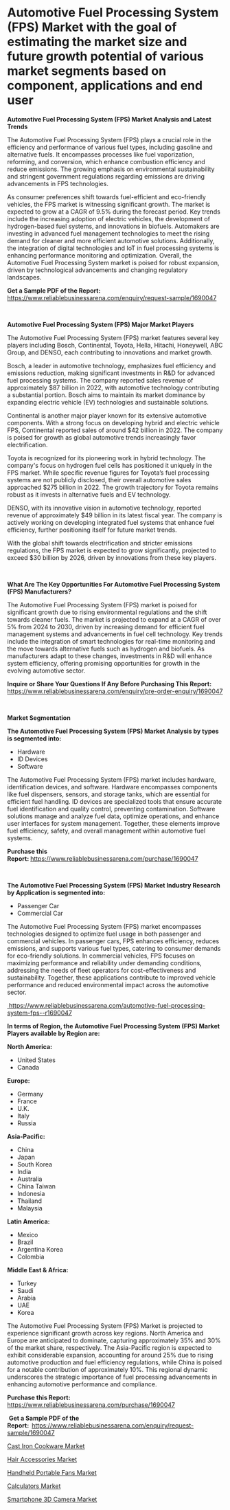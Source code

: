 <p><h1>Automotive Fuel Processing System (FPS) Market with the goal of estimating the market size and future growth potential of various market segments based on component, applications and end user</h1></p><p><strong>Automotive Fuel Processing System (FPS) Market Analysis and Latest Trends</strong></p>
<p><p>The Automotive Fuel Processing System (FPS) plays a crucial role in the efficiency and performance of various fuel types, including gasoline and alternative fuels. It encompasses processes like fuel vaporization, reforming, and conversion, which enhance combustion efficiency and reduce emissions. The growing emphasis on environmental sustainability and stringent government regulations regarding emissions are driving advancements in FPS technologies.</p><p>As consumer preferences shift towards fuel-efficient and eco-friendly vehicles, the FPS market is witnessing significant growth. The market is expected to grow at a CAGR of 9.5% during the forecast period. Key trends include the increasing adoption of electric vehicles, the development of hydrogen-based fuel systems, and innovations in biofuels. Automakers are investing in advanced fuel management technologies to meet the rising demand for cleaner and more efficient automotive solutions. Additionally, the integration of digital technologies and IoT in fuel processing systems is enhancing performance monitoring and optimization. Overall, the Automotive Fuel Processing System market is poised for robust expansion, driven by technological advancements and changing regulatory landscapes.</p></p>
<p><strong>Get a Sample PDF of the Report:&nbsp;</strong> <a href="https://www.reliablebusinessarena.com/enquiry/request-sample/1690047?utm_campaign=1580&utm_medium=2&utm_source=Github&utm_content=ia&utm_term=17102024&utm_id=automotive-fuel-processing-system-fps">https://www.reliablebusinessarena.com/enquiry/request-sample/1690047</a></p>
<p>&nbsp;</p>
<p><strong>Automotive Fuel Processing System (FPS) Major Market Players</strong></p>
<p><p>The Automotive Fuel Processing System (FPS) market features several key players including Bosch, Continental, Toyota, Hella, Hitachi, Honeywell, ABC Group, and DENSO, each contributing to innovations and market growth.</p><p>Bosch, a leader in automotive technology, emphasizes fuel efficiency and emissions reduction, making significant investments in R&D for advanced fuel processing systems. The company reported sales revenue of approximately $87 billion in 2022, with automotive technology contributing a substantial portion. Bosch aims to maintain its market dominance by expanding electric vehicle (EV) technologies and sustainable solutions.</p><p>Continental is another major player known for its extensive automotive components. With a strong focus on developing hybrid and electric vehicle FPS, Continental reported sales of around $42 billion in 2022. The company is poised for growth as global automotive trends increasingly favor electrification. </p><p>Toyota is recognized for its pioneering work in hybrid technology. The company's focus on hydrogen fuel cells has positioned it uniquely in the FPS market. While specific revenue figures for Toyota’s fuel processing systems are not publicly disclosed, their overall automotive sales approached $275 billion in 2022. The growth trajectory for Toyota remains robust as it invests in alternative fuels and EV technology.</p><p>DENSO, with its innovative vision in automotive technology, reported revenue of approximately $49 billion in its latest fiscal year. The company is actively working on developing integrated fuel systems that enhance fuel efficiency, further positioning itself for future market trends. </p><p>With the global shift towards electrification and stricter emissions regulations, the FPS market is expected to grow significantly, projected to exceed $30 billion by 2026, driven by innovations from these key players.</p></p>
<p>&nbsp;</p>
<p><strong>What Are The Key Opportunities For Automotive Fuel Processing System (FPS) Manufacturers?</strong></p>
<p><p>The Automotive Fuel Processing System (FPS) market is poised for significant growth due to rising environmental regulations and the shift towards cleaner fuels. The market is projected to expand at a CAGR of over 5% from 2024 to 2030, driven by increasing demand for efficient fuel management systems and advancements in fuel cell technology. Key trends include the integration of smart technologies for real-time monitoring and the move towards alternative fuels such as hydrogen and biofuels. As manufacturers adapt to these changes, investments in R&D will enhance system efficiency, offering promising opportunities for growth in the evolving automotive sector.</p></p>
<p><strong>Inquire or Share Your Questions If Any Before Purchasing This Report:</strong> <a href="https://www.reliablebusinessarena.com/enquiry/pre-order-enquiry/1690047?utm_campaign=1580&utm_medium=2&utm_source=Github&utm_content=ia&utm_term=17102024&utm_id=automotive-fuel-processing-system-fps">https://www.reliablebusinessarena.com/enquiry/pre-order-enquiry/1690047</a></p>
<p>&nbsp;</p>
<p><strong>Market Segmentation</strong></p>
<p><strong>The Automotive Fuel Processing System (FPS) Market Analysis by types is segmented into:</strong></p>
<p><ul><li>Hardware</li><li>ID Devices</li><li>Software</li></ul></p>
<p><p>The Automotive Fuel Processing System (FPS) market includes hardware, identification devices, and software. Hardware encompasses components like fuel dispensers, sensors, and storage tanks, which are essential for efficient fuel handling. ID devices are specialized tools that ensure accurate fuel identification and quality control, preventing contamination. Software solutions manage and analyze fuel data, optimize operations, and enhance user interfaces for system management. Together, these elements improve fuel efficiency, safety, and overall management within automotive fuel systems.</p></p>
<p><strong>Purchase this Report:&nbsp;</strong><a href="https://www.reliablebusinessarena.com/purchase/1690047?utm_campaign=1580&utm_medium=2&utm_source=Github&utm_content=ia&utm_term=17102024&utm_id=automotive-fuel-processing-system-fps">https://www.reliablebusinessarena.com/purchase/1690047</a></p>
<p>&nbsp;</p>
<p><strong>The Automotive Fuel Processing System (FPS) Market Industry Research by Application is segmented into:</strong></p>
<p><ul><li>Passenger Car</li><li>Commercial Car</li></ul></p>
<p><p>The Automotive Fuel Processing System (FPS) market encompasses technologies designed to optimize fuel usage in both passenger and commercial vehicles. In passenger cars, FPS enhances efficiency, reduces emissions, and supports various fuel types, catering to consumer demands for eco-friendly solutions. In commercial vehicles, FPS focuses on maximizing performance and reliability under demanding conditions, addressing the needs of fleet operators for cost-effectiveness and sustainability. Together, these applications contribute to improved vehicle performance and reduced environmental impact across the automotive sector.</p></p>
<p><a href="https://www.reliablebusinessarena.com/automotive-fuel-processing-system-fps--r1690047?utm_campaign=1580&utm_medium=2&utm_source=Github&utm_content=ia&utm_term=17102024&utm_id=automotive-fuel-processing-system-fps">&nbsp;https://www.reliablebusinessarena.com/automotive-fuel-processing-system-fps--r1690047</a></p>
<p><strong>In terms of Region, the Automotive Fuel Processing System (FPS) Market Players available by Region are:</strong></p>
<p>
    <p> <strong> North America: </strong>
        <ul>
            <li>United States</li>
            <li>Canada</li>
        </ul>
        </p> 
    <p> <strong> Europe: </strong>
        <ul>
            <li>Germany</li>
            <li>France</li>
            <li>U.K.</li>
            <li>Italy</li>
            <li>Russia</li>
        </ul>
        </p> 
    <p> <strong> Asia-Pacific: </strong>
        <ul>
            <li>China</li>
            <li>Japan</li>
            <li>South Korea</li>
            <li>India</li>
            <li>Australia</li>
            <li>China Taiwan</li>
            <li>Indonesia</li>
            <li>Thailand</li>
            <li>Malaysia</li>
        </ul>
        </p> 
    <p> <strong> Latin America: </strong>
        <ul>
            <li>Mexico</li>
            <li>Brazil</li>
            <li>Argentina Korea</li>
            <li>Colombia</li>
        </ul>
        </p> 
    <p> <strong> Middle East & Africa: </strong>
        <ul>
            <li>Turkey</li>
            <li>Saudi</li>
            <li>Arabia</li>
            <li>UAE</li>
            <li>Korea</li>
        </ul>
    </p>
    </p>
<p><p>The Automotive Fuel Processing System (FPS) Market is projected to experience significant growth across key regions. North America and Europe are anticipated to dominate, capturing approximately 35% and 30% of the market share, respectively. The Asia-Pacific region is expected to exhibit considerable expansion, accounting for around 25% due to rising automotive production and fuel efficiency regulations, while China is poised for a notable contribution of approximately 10%. This regional dynamic underscores the strategic importance of fuel processing advancements in enhancing automotive performance and compliance.</p></p>
<p><strong>Purchase this Report: </strong><a href="https://www.reliablebusinessarena.com/purchase/1690047?utm_campaign=1580&utm_medium=2&utm_source=Github&utm_content=ia&utm_term=17102024&utm_id=automotive-fuel-processing-system-fps">https://www.reliablebusinessarena.com/purchase/1690047</a></p>
<p>&nbsp;<strong>Get a Sample PDF of the Report:&nbsp;&nbsp;</strong><a href="https://www.reliablebusinessarena.com/enquiry/request-sample/1690047?utm_campaign=1580&utm_medium=2&utm_source=Github&utm_content=ia&utm_term=17102024&utm_id=automotive-fuel-processing-system-fps">https://www.reliablebusinessarena.com/enquiry/request-sample/1690047</a></p>
<p><strong></strong></p>
<p><p><a href="https://www.linkedin.com/pulse/cast-iron-cookware-market-consolidation-impact-structure-ujhoe?utm_campaign=1580&utm_medium=2&utm_source=Github&utm_content=ia&utm_term=17102024&utm_id=automotive-fuel-processing-system-fps">Cast Iron Cookware Market</a></p><p><a href="https://www.linkedin.com/pulse/hair-accessories-market-size-type-cloth-accessoriesmetal-hjose?utm_campaign=1580&utm_medium=2&utm_source=Github&utm_content=ia&utm_term=17102024&utm_id=automotive-fuel-processing-system-fps">Hair Accessories Market</a></p><p><a href="https://www.linkedin.com/pulse/in-depth-analysis-global-handheld-portable-fans-market-scope-1nute?utm_campaign=1580&utm_medium=2&utm_source=Github&utm_content=ia&utm_term=17102024&utm_id=automotive-fuel-processing-system-fps">Handheld Portable Fans Market</a></p><p><a href="https://www.linkedin.com/pulse/calculators-spectrum-usage-patterns-sector-evolution-2024-2031-mtume?utm_campaign=1580&utm_medium=2&utm_source=Github&utm_content=ia&utm_term=17102024&utm_id=automotive-fuel-processing-system-fps">Calculators Market</a></p><p><a href="https://www.linkedin.com/pulse/navigating-smartphone-3d-camera-market-expert-analysis-forecast-sjrwf?utm_campaign=1580&utm_medium=2&utm_source=Github&utm_content=ia&utm_term=17102024&utm_id=automotive-fuel-processing-system-fps">Smartphone 3D Camera Market</a></p></p>